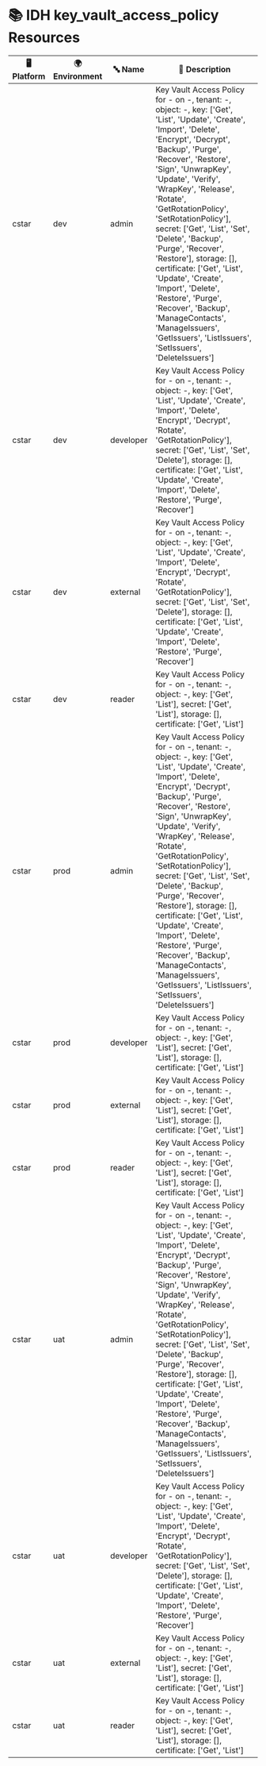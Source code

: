 # 📚 IDH key_vault_access_policy Resources

| 🖥️ Platform | 🌍 Environment | 🔤 Name | 📝 Description |
|-------------|---------------|---------|----------------|
| cstar | dev |  admin | Key Vault Access Policy for - on -, tenant: -, object: -, key: ['Get', 'List', 'Update', 'Create', 'Import', 'Delete', 'Encrypt', 'Decrypt', 'Backup', 'Purge', 'Recover', 'Restore', 'Sign', 'UnwrapKey', 'Update', 'Verify', 'WrapKey', 'Release', 'Rotate', 'GetRotationPolicy', 'SetRotationPolicy'], secret: ['Get', 'List', 'Set', 'Delete', 'Backup', 'Purge', 'Recover', 'Restore'], storage: [], certificate: ['Get', 'List', 'Update', 'Create', 'Import', 'Delete', 'Restore', 'Purge', 'Recover', 'Backup', 'ManageContacts', 'ManageIssuers', 'GetIssuers', 'ListIssuers', 'SetIssuers', 'DeleteIssuers'] |
| cstar | dev |  developer | Key Vault Access Policy for - on -, tenant: -, object: -, key: ['Get', 'List', 'Update', 'Create', 'Import', 'Delete', 'Encrypt', 'Decrypt', 'Rotate', 'GetRotationPolicy'], secret: ['Get', 'List', 'Set', 'Delete'], storage: [], certificate: ['Get', 'List', 'Update', 'Create', 'Import', 'Delete', 'Restore', 'Purge', 'Recover'] |
| cstar | dev |  external | Key Vault Access Policy for - on -, tenant: -, object: -, key: ['Get', 'List', 'Update', 'Create', 'Import', 'Delete', 'Encrypt', 'Decrypt', 'Rotate', 'GetRotationPolicy'], secret: ['Get', 'List', 'Set', 'Delete'], storage: [], certificate: ['Get', 'List', 'Update', 'Create', 'Import', 'Delete', 'Restore', 'Purge', 'Recover'] |
| cstar | dev |  reader | Key Vault Access Policy for - on -, tenant: -, object: -, key: ['Get', 'List'], secret: ['Get', 'List'], storage: [], certificate: ['Get', 'List'] |
| cstar | prod |  admin | Key Vault Access Policy for - on -, tenant: -, object: -, key: ['Get', 'List', 'Update', 'Create', 'Import', 'Delete', 'Encrypt', 'Decrypt', 'Backup', 'Purge', 'Recover', 'Restore', 'Sign', 'UnwrapKey', 'Update', 'Verify', 'WrapKey', 'Release', 'Rotate', 'GetRotationPolicy', 'SetRotationPolicy'], secret: ['Get', 'List', 'Set', 'Delete', 'Backup', 'Purge', 'Recover', 'Restore'], storage: [], certificate: ['Get', 'List', 'Update', 'Create', 'Import', 'Delete', 'Restore', 'Purge', 'Recover', 'Backup', 'ManageContacts', 'ManageIssuers', 'GetIssuers', 'ListIssuers', 'SetIssuers', 'DeleteIssuers'] |
| cstar | prod |  developer | Key Vault Access Policy for - on -, tenant: -, object: -, key: ['Get', 'List'], secret: ['Get', 'List'], storage: [], certificate: ['Get', 'List'] |
| cstar | prod |  external | Key Vault Access Policy for - on -, tenant: -, object: -, key: ['Get', 'List'], secret: ['Get', 'List'], storage: [], certificate: ['Get', 'List'] |
| cstar | prod |  reader | Key Vault Access Policy for - on -, tenant: -, object: -, key: ['Get', 'List'], secret: ['Get', 'List'], storage: [], certificate: ['Get', 'List'] |
| cstar | uat |  admin | Key Vault Access Policy for - on -, tenant: -, object: -, key: ['Get', 'List', 'Update', 'Create', 'Import', 'Delete', 'Encrypt', 'Decrypt', 'Backup', 'Purge', 'Recover', 'Restore', 'Sign', 'UnwrapKey', 'Update', 'Verify', 'WrapKey', 'Release', 'Rotate', 'GetRotationPolicy', 'SetRotationPolicy'], secret: ['Get', 'List', 'Set', 'Delete', 'Backup', 'Purge', 'Recover', 'Restore'], storage: [], certificate: ['Get', 'List', 'Update', 'Create', 'Import', 'Delete', 'Restore', 'Purge', 'Recover', 'Backup', 'ManageContacts', 'ManageIssuers', 'GetIssuers', 'ListIssuers', 'SetIssuers', 'DeleteIssuers'] |
| cstar | uat |  developer | Key Vault Access Policy for - on -, tenant: -, object: -, key: ['Get', 'List', 'Update', 'Create', 'Import', 'Delete', 'Encrypt', 'Decrypt', 'Rotate', 'GetRotationPolicy'], secret: ['Get', 'List', 'Set', 'Delete'], storage: [], certificate: ['Get', 'List', 'Update', 'Create', 'Import', 'Delete', 'Restore', 'Purge', 'Recover'] |
| cstar | uat |  external | Key Vault Access Policy for - on -, tenant: -, object: -, key: ['Get', 'List'], secret: ['Get', 'List'], storage: [], certificate: ['Get', 'List'] |
| cstar | uat |  reader | Key Vault Access Policy for - on -, tenant: -, object: -, key: ['Get', 'List'], secret: ['Get', 'List'], storage: [], certificate: ['Get', 'List'] |
